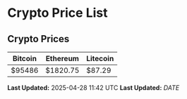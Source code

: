 # Crypto Price List

## Crypto Prices
| Bitcoin | Ethereum | Litecoin |
| ------- | -------- | -------- |
| $95486 | $1820.75 | $87.29 |
**Last Updated:** 2025-04-28 11:42 UTC
**Last Updated:** $DATE$
